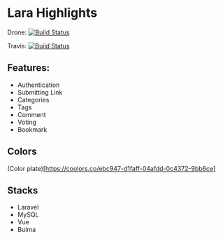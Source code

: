 # Lara Highlights 

Drone: 
[![Build Status](https://cloud.drone.io/api/badges/marufmax/LaraHighlights/status.svg)](https://cloud.drone.io/marufmax/LaraHighlights)

Travis:
[![Build Status](https://travis-ci.org/marufmax/LaraHighlights.svg?branch=master)](https://travis-ci.org/marufmax/LaraHighlights)
## Features:

- Authentication 
- Submitting Link
- Categories 
- Tags
- Comment
- Voting
- Bookmark

## Colors
(Color plate)[https://coolors.co/ebc947-d1faff-04afdd-0c4372-9bb6ce]

## Stacks

- Laravel
- MySQL 
- Vue
- Bulma
